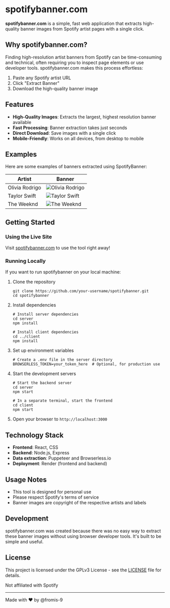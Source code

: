 # spotifybanner.com

**spotifybanner.com** is a simple, fast web application that extracts high-quality banner images from Spotify artist pages with a single click.

## Why spotifybanner.com?

Finding high-resolution artist banners from Spotify can be time-consuming and technical, often requiring you to inspect page elements or use developer tools. spotifybanner.com makes this process effortless:

1. Paste any Spotify artist URL
2. Click "Extract Banner"
3. Download the high-quality banner image

## Features

- **High-Quality Images**: Extracts the largest, highest resolution banner available
- **Fast Processing**: Banner extraction takes just seconds
- **Direct Download**: Save images with a single click
- **Mobile-Friendly**: Works on all devices, from desktop to mobile

## Examples

Here are some examples of banners extracted using SpotifyBanner:

| Artist         | Banner |
|----------------|--------|
| Olivia Rodrigo | ![Olivia Rodrigo](https://image-cdn-ak.spotifycdn.com/image/ab67618600000194b9e08cd875ff2a0f8ad0c334) |
| Taylor Swift   | ![Taylor Swift](https://image-cdn-ak.spotifycdn.com/image/ab67618600000194632d765bdc111e40acbfab19) |
| The Weeknd     | ![The Weeknd](https://image-cdn-fa.spotifycdn.com/image/ab6761860000019406f7730314d8eff6663d6918) |

## Getting Started

### Using the Live Site

Visit [spotifybanner.com](https://spotifybanner.com) to use the tool right away!

### Running Locally

If you want to run spotifybanner on your local machine:

1. Clone the repository
   ```
   git clone https://github.com/your-username/spotifybanner.git
   cd spotifybanner
   ```

2. Install dependencies
   ```
   # Install server dependencies
   cd server
   npm install

   # Install client dependencies
   cd ../client
   npm install
   ```

3. Set up environment variables
   ```
   # Create a .env file in the server directory
   BROWSERLESS_TOKEN=your_token_here  # Optional, for production use
   ```

4. Start the development servers
   ```
   # Start the backend server
   cd server
   npm start

   # In a separate terminal, start the frontend
   cd client
   npm start
   ```

5. Open your browser to `http://localhost:3000`

## Technology Stack

- **Frontend**: React, CSS
- **Backend**: Node.js, Express
- **Data extraction**: Puppeteer and Browserless.io
- **Deployment**: Render (frontend and backend)

## Usage Notes

- This tool is designed for personal use
- Please respect Spotify's terms of service
- Banner images are copyright of the respective artists and labels

## Development

spotifybanner.com was created because there was no easy way to extract these banner images without using browser developer tools. It's built to be simple and useful.

## License

This project is licensed under the GPLv3 License - see the [LICENSE](LICENSE) file for details.

Not affiliated with Spotify

---

Made with ❤️ by @fromis-9
